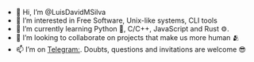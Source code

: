 - 👋 Hi, I’m @LuisDavidMSilva
- 👀 I’m interested in Free Software, Unix-like systems, CLI tools  
- 🌱 I’m currently learning Python 🐍, C/C++, JavaScript and Rust ⚙️. 
- 💞️ I’m looking to collaborate on projects that make us more human 🫂
- 📫 I’m on [Telegram:](t.me/LuisDavi_d). Doubts, questions and invitations are welcome 😎

<!---
LuisDavidMSilva/LuisDavidMSilva is a ✨ special ✨ repository because its `README.md` (this file) appears on your GitHub profile.
You can click the Preview link to take a look at your changes.
--->
